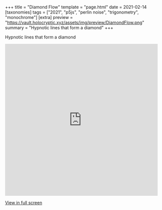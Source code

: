 +++
title = "Diamond Flow"
template = "page.html"
date = 2021-02-14
[taxonomies]
tags = ["2021", "p5js", "perlin noise", "trigonometry", "monochrome"]
[extra]
preview = "https://vault.holocryptic.xyz/assets/img/preview/DiamondFlow.png"
summary = "Hypnotic lines that form a diamond"
+++

Hypnotic lines that form a diamond

<embed
type="text/html"
src="https://vault.holocryptic.xyz/src/2021/DiamondFlow"
width="500"
height="500"
/>

<a target=_blank href="https://vault.holocryptic.xyz/src/2021/DiamondFlow">View in full screen</a>
